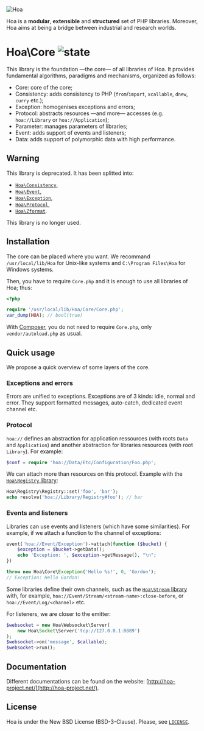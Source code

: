 ![Hoa](http://static.hoa-project.net/Image/Hoa_small.png)

Hoa is a **modular**, **extensible** and **structured** set of PHP libraries.
Moreover, Hoa aims at being a bridge between industrial and research worlds.

# Hoa\Core ![state](http://central.hoa-project.net/State/Core)

This library is the foundation —the core— of all libraries of Hoa. It provides
fundamental algorithms, paradigms and mechanisms, organized as follows:

  * Core: core of the core;
  * Consistency: adds consistency to PHP (`from`/`import`, `xcallable`, `dnew`,
    `curry` etc.);
  * Exception: homogenises exceptions and errors; 
  * Protocol: abstracts resources —and more— accesses (e.g. `hoa://Library` or
    `hoa://Application`);
  * Parameter: manages parameters of libraries;
  * Event: adds support of events and listeners;
  * Data: adds support of polymorphic data with high performance.

## Warning

This library is deprecated. It has been splitted into:
  * [`Hoa\Consistency`](http://central.hoa-project.net/Resource/Library/Consistency),
  * [`Hoa\Event`](http://central.hoa-project.net/Resource/Library/Event),
  * [`Hoa\Exception`](http://central.hoa-project.net/Resource/Library/Exception),
  * [`Hoa\Protocol`](http://central.hoa-project.net/Resource/Library/Protocol),
  * [`Hoa\Zformat`](http://central.hoa-project.net/Resource/Library/Zformat).

This library is no longer used.

## Installation

The core can be placed where you want. We recommand `/usr/local/lib/Hoa` for
Unix-like systems and `C:\Program Files\Hoa` for Windows systems.

Then, you have to require `Core.php` and it is enough to use all libraries of
Hoa; thus:

```php
<?php

require '/usr/local/lib/Hoa/Core/Core.php';
var_dump(HOA); // bool(true)
```

With [Composer](https://getcomposer.org/), you do not need to require
`Core.php`, only `vendor/autoload.php` as usual.

## Quick usage

We propose a quick overview of some layers of the core.

### Exceptions and errors

Errors are unified to exceptions. Exceptions are of 3 kinds: idle, normal and
error. They support formatted messages, auto-catch, dedicated event channel etc.

### Protocol

`hoa://` defines an abstraction for application ressources (with roots `Data`
and `Application`) and another abstraction for libraries resources (with root
`Library`). For example:

```php
$conf = require 'hoa://Data/Etc/Configuration/Foo.php';
```

We can attach more than resources on this protocol. Example with the
[`Hoa\Registry`
library](http://central.hoa-project.net/Resource/Library/Registry):

```php
Hoa\Registry\Registry::set('foo', 'bar');
echo resolve('hoa://Library/Registry#foo'); // bar
```

### Events and listeners

Libraries can use events and listeners (which have some similarities). For
example, if we attach a function to the channel of exceptions:

```php
event('hoa://Event/Exception')->attach(function ($bucket) {
    $exception = $bucket->getData();
    echo 'Exception: ', $exception->getMessage(), "\n";
})

throw new Hoa\Core\Exception('Hello %s!', 0, 'Gordon');
// Exception: Hello Gordon!
```

Some libraries define their own channels, such as the [`Hoa\Stream`
library](http://central.hoa-project.net/Resource/Library/Stream) with, for
example, `hoa://Event/Stream/<stream-name>:close-before`, or
`hoa://Event/Log/<channel>` etc.

For listeners, we are closer to the emitter:

```php
$websocket = new Hoa\Websocket\Server(
    new Hoa\Socket\Server('tcp://127.0.0.1:8889')
);
$websocket->on('message', $callable);
$websocket->run();
```

## Documentation

Different documentations can be found on the website:
[http://hoa-project.net/](http://hoa-project.net/).

## License

Hoa is under the New BSD License (BSD-3-Clause). Please, see
[`LICENSE`](http://hoa-project.net/LICENSE).
